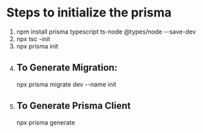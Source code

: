# Steps to initialize the prisma

1. npm install prisma typescript ts-node @types/node --save-dev
2. npx tsc -init
3. npx prisma init
4. ## To Generate Migration:
   npx prisma migrate dev --name init
5. ## To Generate Prisma Client
   npx prisma generate
